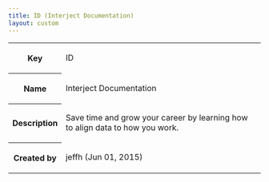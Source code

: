 ```yaml
---
title: ID (Interject Documentation)
layout: custom
---
```

<table>  
<tr>  
<th>

Key

</th>  
<td>

ID

</td> </tr>  
<tr>  
<th>

Name

</th>  
<td>

Interject Documentation

</td> </tr>  
<tr>  
<th>

Description

</th>  
<td>

Save time and grow your career by learning how to align data to how you work.

</td> </tr>  
<tr>  
<th>

Created by

</th>  
<td>

jeffh (Jun 01, 2015)

</td> </tr> </table>

